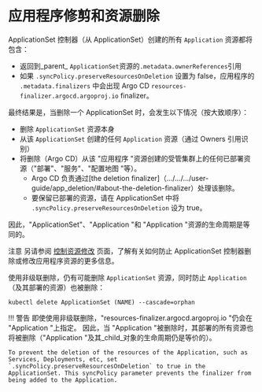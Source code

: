<!-- TRANSLATED by md-translate -->
# 应用程序修剪和资源删除

ApplicationSet 控制器（从 ApplicationSet）创建的所有 `Application` 资源都将包含：

* 返回到_parent_ `ApplicationSet`资源的`.metadata.ownerReferences`引用
* 如果 `.syncPolicy.preserveResourcesOnDeletion` 设置为 false，应用程序的 `.metadata.finalizers` 中会出现 Argo CD `resources-finalizer.argocd.argoproj.io` finalizer。

最终结果是，当删除一个 ApplicationSet 时，会发生以下情况（按大致顺序）：

* 删除 `ApplicationSet` 资源本身
* 从该 `ApplicationSet` 创建的任何 `Application` 资源（通过 Owners 引用识别）
* 将删除（Argo CD）从该 "应用程序 "资源创建的受管集群上的任何已部署资源（"部署"、"服务"、"配置地图 "等）。
    - Argo CD 负责通过[the deletion finalizer]（.../.../.../user-guide/app_deletion/#about-the-deletion-finalizer）处理该删除。
    - 要保留已部署的资源，请在 ApplicationSet 中将 `.syncPolicy.preserveResourcesOnDeletion` 设为 true。

因此，"ApplicationSet"、"Application "和 "Application "资源的生命周期是等同的。

注意 另请参阅 [控制资源修改](Controlling-Resource-Modification.md) 页面，了解有关如何防止 ApplicationSet 控制器删除或修改应用程序资源的更多信息。

使用非级联删除，仍有可能删除 `ApplicationSet` 资源，同时防止 `Application` （及其部署的资源）也被删除：

```
kubectl delete ApplicationSet (NAME) --cascade=orphan
```

!!! 警告 即使使用非级联删除，"resources-finalizer.argocd.argoproj.io "仍会在 "Application "上指定。 因此，当 "Application "被删除时，其部署的所有资源也将被删除（"Application "及其_child_对象的生命周期仍是等价的）。

```
To prevent the deletion of the resources of the Application, such as Services, Deployments, etc, set `.syncPolicy.preserveResourcesOnDeletion` to true in the ApplicationSet. This syncPolicy parameter prevents the finalizer from being added to the Application.
```